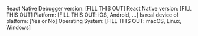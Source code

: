 <!--
Before submitting the issue, please ensure you're using the latest version of react-native-debugger, and you have read the documentation.
-->

<!--
Please provide the following information if you found some bugs or have question, would be better if you can provide a minimal example, you can just removed these if you want to submit a feature request:
-->

React Native Debugger version: [FILL THIS OUT]
React Native version: [FILL THIS OUT]
Platform: [FILL THIS OUT: iOS, Android, ...]
Is real device of platform: [Yes or No]
Operating System: [FILL THIS OUT: macOS, Linux, Windows]
